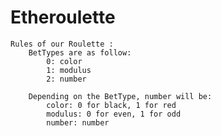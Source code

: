 # Etheroulette

    Rules of our Roulette :
        BetTypes are as follow:
            0: color
            1: modulus
            2: number
        
        Depending on the BetType, number will be:
            color: 0 for black, 1 for red
            modulus: 0 for even, 1 for odd
            number: number
